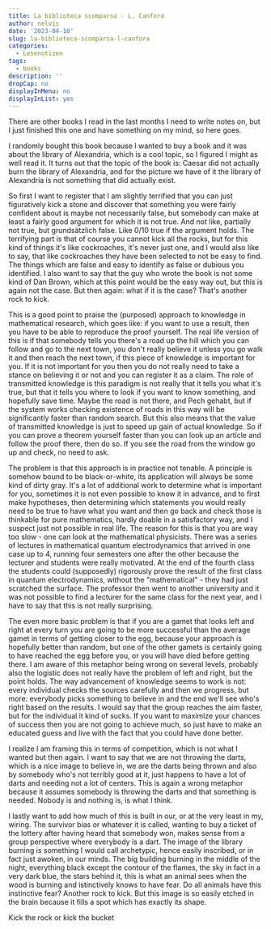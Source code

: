 ```yaml
---
title: La biblioteca scomparsa - L. Canfora
author: nelvis
date: '2023-04-10'
slug: la-biblioteca-scomparsa-l-canfora
categories:
  - Lesenotizen
tags:
  - books
description: ''
dropCap: no
displayInMenu: no
displayInList: yes
---
```


There are other books I read in the last months I need to write notes on, but I just finished this one and have something on my mind, so here goes.

I randomly bought this book because I wanted to buy a book and it was about the library of Alexandria, which is a cool topic, so I figured I might as well read it. It turns out that the topic of the book is: Caesar did not actually burn the library of Alexandria, and for the picture we have of it the library of Alexandria is not something that did actually exist.

So first I want to register that I am slightly terrified that you can just figuratively kick a stone and discover that something you were fairly confident about is maybe not necessarily false, but somebody can make at least a fairly good argument for which it is not true. And not like, partially not true, but grundsätzlich false. Like 0/10 true if the argument holds. The terrifying part is that of course you cannot kick all the rocks, but for this kind of things it's like cockroaches, it's never just one, and I would also like to say, that like cockroaches they have been selected to not be easy to find. The things which are false and easy to identify as false or dubious you identified. I also want to say that the guy who wrote the book is not some kind of Dan Brown, which at this point would be the easy way out, but this is again not the case. But then again: what if it is the case? That's another rock to kick.

This is a good point to praise the (purposed) approach to knowledge in mathematical research, which goes like: if you want to use a result, then you have to be able to reproduce the proof yourself. The real life version of this is if that somebody tells you there's a road up the hill which you can follow and go to the next town, you don't really believe it unless you go walk it and then reach the next town, if this piece of knowledge is important for you. If it is not important for you then you do not really need to take a stance on believing it or not and you can register it as a claim. The role of transmitted knowledge is this paradigm is not really that it tells you what it's true, but that it tells you where to look if you want to know something, and hopefully save time. Maybe the road is not there, and Pech gehabt, but if the system works checking existence of roads in this way will be significantly faster than random search. But this also means that the value of transmitted knowledge is just to speed up gain of actual knowledge. So if you can prove a theorem yourself faster than you can look up an article and follow the proof there, then do so. If you see the road from the window go up and check, no need to ask.

The problem is that this approach is in practice not tenable. A principle is somehow bound to be black-or-white, its application will always be some kind of dirty gray. It's a lot of additional work to determine what is important for you, sometimes it is not even possible to know it in advance, and to first make hypotheses, then determining which statements you would really need to be true to have what you want and then go back and check those is thinkable for pure mathematics, hardly doable in a satisfactory way, and I suspect just not possible in real life. The reason for this is that you are way too slow - one can look at the mathematical physicists. There was a series of lectures in mathematical quantum electrodynamics that arrived in one case up to 4, running four semesters one after the other because the lecturer and students were really motivated. At the end of the fourth class the students could (supposedly) rigorously prove the result of the first class in quantum electrodynamics, without the "mathematical" - they had just scratched the surface. The professor then went to another university and it was not possible to find a lecturer for the same class for the next year, and I have to say that this is not really surprising. 

The even more basic problem is that if you are a gamet that looks left and right at every turn you are going to be more successful than the average gamet in terms of getting closer to the egg, because your approach is hopefully better than random, but one of the other gamets is certainly going to have reached the egg before you, or you will have died before getting there. I am aware of this metaphor being wrong on several levels, probably also the logistic does not really have the problem of left and right, but the point holds. The way advancement of knowledge seems to work is not: every individual checks the sources carefully and then we progress, but more: everybody picks something to believe in and the end we'll see who's right based on the results. I would say that the group reaches the aim faster, but for the individual it kind of sucks. If you want to maximize your chances of success then you are not going to achieve much, so just have to make an educated guess and live with the fact that you could have done better.

I realize I am framing this in terms of competition, which is not what I wanted but then again. I want to say that we are not throwing the darts, which is a nice image to believe in, we are the darts being thrown and also by somebody who's not terribly good at it, just happens to have a lot of darts and needing not a lot of centers. This is again a wrong metaphor because it assumes somebody is throwing the darts and that something is needed. Nobody is and nothing is, is what I think.

I lastly want to add how much of this is built in our, or at the very least in my, wiring. The survivor bias or whatever it is called, wanting to buy a ticket of the lottery after having heard that somebody won, makes sense from a group perspective where everybody is a dart. The image of the library burning is something I would call archetypic, hence easily inscribed, or in fact just awoken, in our minds. The big building burning in the middle of the night, everything black except the contour of the flames, the sky in fact in a very dark blue, the stars behind it, this is what an animal sees when the wood is burning and istinctively knows to have fear. Do all animals have this instinctive fear? Another rock to kick. But this image is so easily etched in the brain because it fills a spot which has exactly its shape.

Kick the rock or kick the bucket